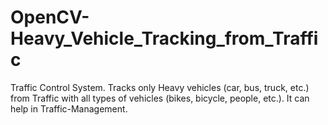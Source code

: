 # OpenCV-Heavy_Vehicle_Tracking_from_Traffic
Traffic Control System. Tracks only Heavy vehicles (car, bus, truck, etc.) from Traffic with all types of vehicles (bikes, bicycle, people, etc.). It can help in Traffic-Management.
